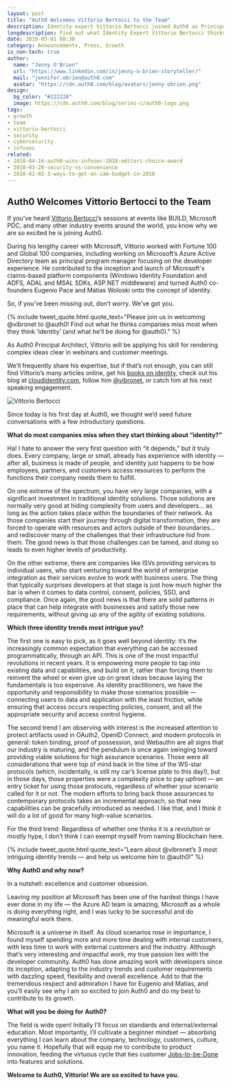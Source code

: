 ```yaml
---
layout: post
title: "Auth0 Welcomes Vittorio Bertocci to the Team"
description: Identity expert Vittorio Bertocci joined Auth0 as Principal Architect. Find out what he thinks companies miss when they think ‘identity.’
longdescription: Find out what Identity Expert Vittorio Bertocci thinks companies miss when they think ‘identity,’ his picks for the 3 most intriguing trends in identity today, and his initial plans for his new role as Auth0 Principal Architect.
date: 2018-05-01 08:30
category: Announcements, Press, Growth
is_non-tech: true
author:
  name: "Jenny O'Brien"
  url: "https://www.linkedin.com/in/jenny-o-brien-storyteller/"
  mail: "jennifer.obrien@auth0.com"
  avatar: "https://cdn.auth0.com/blog/avatars/jenny-obrien.png"
design:
  bg_color: "#222228"
  image: https://cdn.auth0.com/blog/series-c/auth0-logo.png
tags:
- growth
- team
- vittorio-bertocci
- security
- cybersecurity
- infosec
related:
- 2018-04-16-auth0-wins-infosec-2018-editors-choice-award
- 2018-03-28-security-vs-convenience
- 2018-02-02-3-ways-to-get-an-iam-budget-in-2018
---
```


## Auth0 Welcomes Vittorio Bertocci to the Team

If you’ve heard [Vittorio Bertocci](https://www.linkedin.com/in/vittoriobertocci/)’s sessions at events like BUILD, Microsoft PDC, and many other industry events around the world, you know why we are so excited he is joining Auth0. 

During his lengthy career with Microsoft, Vittorio worked with Fortune 100 and Global 100 companies, including working on Microsoft’s Azure Active Directory team as principal program manager focusing on the developer experience. He contributed to the inception and launch of Microsoft's claims-based platform components (Windows Identity Foundation and ADFS, ADAL and MSAL SDKs, ASP.NET middleware) and turned Auth0 co-founders Eugenio Pace and Mátias Woloski onto the concept of identity.

So, if you’ve been missing out, don’t worry. We’ve got you.

{% include tweet_quote.html quote_text="Please join us in welcoming @vibronet to @auth0! Find out what he thinks companies miss most when they think ‘identity’ (and what he’ll be doing for @auth0)." %} 

As Auth0 Principal Architect, Vittorio will be applying his skill for rendering complex ideas clear in webinars and customer meetings.

We’ll frequently share his expertise, but if that’s not enough, you can still find Vittorio’s many articles online, get his [books on identity](https://www.amazon.com/Vittorio-Bertocci/e/B001JSFAPC/ref=sr_ntt_srch_lnk_2?qid=1524600242&sr=8-2-fkmr0), check out his blog at [cloudidentity.com](http://www.cloudidentity.com/blog/), follow him [@vibronet](https://twitter.com/vibronet), or catch him at his next speaking engagement.

![Vittorio Bertocci](https://cdn.auth0.com/blog/vittorio/Vittorio_193.jpg)

Since today is his first day at Auth0, we thought we’d seed future conversations with a few introductory questions. 

**What do most companies miss when they start thinking about “identity?”**

Ha! I hate to answer the very first question with “it depends,” but it truly does. Every company, large or small, already has experience with identity — after all, business is made of people, and identity just happens to be how employees, partners, and customers access resources to perform the functions their company needs them to fulfill.

On one extreme of the spectrum, you have very large companies, with a significant investment in traditional identity solutions. Those solutions are normally very good at hiding complexity from users and developers… as long as the action takes place within the boundaries of their network. As those companies start their journey through digital transformation, they are forced to operate with resources and actors outside of their boundaries… and rediscover many of the challenges that their infrastructure hid from them. The good news is that those challenges can be tamed, and doing so leads to even higher levels of productivity.

On the other extreme, there are companies like ISVs providing services to individual users, who start venturing toward the world of enterprise integration as their services evolve to work with business users. The thing that typically surprises developers at that stage is just how much higher the bar is when it comes to data control, consent, policies, SSO, and compliance. Once again, the good news is that there are solid patterns in place that can help integrate with businesses and satisfy those new requirements, without giving up any of the agility of existing solutions.

**Which three identity trends most intrigue you?**

The first one is easy to pick, as it goes well beyond identity: it’s the increasingly common expectation that everything can be accessed programmatically, through an API. This is one of the most impactful revolutions in recent years. It is empowering more people to tap into existing data and capabilities, and build on it, rather than forcing them to reinvent the wheel or even give up on great ideas because laying the fundamentals is too expensive. As identity practitioners, we have the opportunity and responsibility to make those scenarios possible —connecting users to data and application with the least friction, while ensuring that access occurs respecting policies, consent, and all the appropriate security and access control hygiene.

The second trend I am observing with interest is the increased attention to protect artifacts used in OAuth2, OpenID Connect, and modern protocols in general: token binding, proof of possession, and Webauthn are all signs that our industry is maturing, and the pendulum is once again swinging toward providing viable solutions for high assurance scenarios. Those were all considerations that were top of mind back in the time of the WS-star protocols (which, incidentally, is still my car’s license plate to this day!), but in those days, those properties were a complexity price to pay upfront — an entry ticket for using those protocols, regardless of whether your scenario called for it or not. The modern efforts to bring back those assurances to contemporary protocols takes an incremental approach, so that new capabilities can be gracefully introduced as needed. I like that, and I think it will do a lot of good for many high-value scenarios.

For the third trend: Regardless of whether one thinks it is a revolution or mostly hype, I don’t think I can exempt myself from naming Blockchain here.

{% include tweet_quote.html quote_text="Learn about @vibronet’s 3 most intriguing identity trends — and help us welcome him to @auth0!" %} 

**Why Auth0 and why now?**

In a nutshell: excellence and customer obsession.

Leaving my position at Microsoft has been one of the hardest things I have ever done in my life — the Azure AD team is amazing, Microsoft as a whole is doing everything right, and I was lucky to be successful and do meaningful work there. 

Microsoft is a universe in itself. As cloud scenarios rose in importance, I found myself spending more and more time dealing with internal customers, with less time to work with external customers and the industry. Although that’s very interesting and impactful work, my true passion lies with the developer community. Auth0 has done amazing work with developers since its inception, adapting to the industry trends and customer requirements with dazzling speed, flexibility and overall excellence. Add to that the tremendous respect and admiration I have for Eugenio and Matias, and you’ll easily see why I am so excited to join Auth0 and do my best to contribute to its growth.

**What will you be doing for Auth0?**

The field is wide open! Initially I’ll focus on standards and internal/external education. Most importantly, I’ll cultivate a beginner mindset — absorbing everything I can learn about the company, technology, customers, culture, you name it. Hopefully that will equip me to contribute to product innovation, feeding the virtuous cycle that ties customer [Jobs-to-be-Done](https://auth0.com/resources/webinars/the-jobs-to-be-done-framework) into features and solutions. 

**Welcome to Auth0, Vittorio! We are so excited to have you.**
